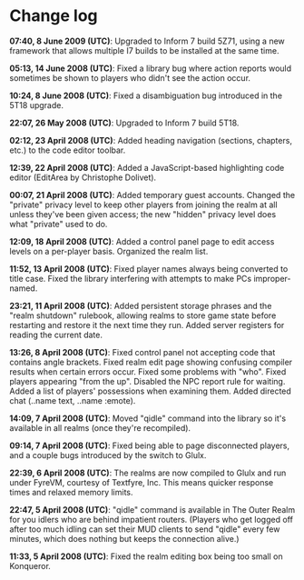 # Change log
__07:40, 8 June 2009 (UTC)__: Upgraded to Inform 7 build 5Z71, using a new framework that allows multiple I7 builds to be installed at the same time.

__05:13, 14 June 2008 (UTC)__: Fixed a library bug where action reports would sometimes be shown to players who didn't see the action occur.

__10:24, 8 June 2008 (UTC)__: Fixed a disambiguation bug introduced in the 5T18 upgrade.

__22:07, 26 May 2008 (UTC)__: Upgraded to Inform 7 build 5T18.

__02:12, 23 April 2008 (UTC)__: Added heading navigation (sections, chapters, etc.) to the code editor toolbar.

__12:39, 22 April 2008 (UTC)__: Added a JavaScript-based highlighting code editor (EditArea by Christophe Dolivet).

__00:07, 21 April 2008 (UTC)__: Added temporary guest accounts. Changed the "private" privacy level to keep other players from joining the realm at all unless they've been given access; the new "hidden" privacy level does what "private" used to do.

__12:09, 18 April 2008 (UTC)__: Added a control panel page to edit access levels on a per-player basis. Organized the realm list.

__11:52, 13 April 2008 (UTC)__: Fixed player names always being converted to title case. Fixed the library interfering with attempts to make PCs improper-named.

__23:21, 11 April 2008 (UTC)__: Added persistent storage phrases and the "realm shutdown" rulebook, allowing realms to store game state before restarting and restore it the next time they run. Added server registers for reading the current date.

__13:26, 8 April 2008 (UTC)__: Fixed control panel not accepting code that contains angle brackets. Fixed realm edit page showing confusing compiler results when certain errors occur. Fixed some problems with "who". Fixed players appearing "from the up". Disabled the NPC report rule for waiting. Added a list of players' possessions when examining them. Added directed chat (..name text, ..name :emote).

__14:09, 7 April 2008 (UTC)__: Moved "qidle" command into the library so it's available in all realms (once they're recompiled).

__09:14, 7 April 2008 (UTC)__: Fixed being able to page disconnected players, and a couple bugs introduced by the switch to Glulx.

__22:39, 6 April 2008 (UTC)__: The realms are now compiled to Glulx and run under FyreVM, courtesy of Textfyre, Inc. This means quicker response times and relaxed memory limits.

__22:47, 5 April 2008 (UTC)__: "qidle" command is available in The Outer Realm for you idlers who are behind impatient routers. (Players who get logged off after too much idling can set their MUD clients to send "qidle" every few minutes, which does nothing but keeps the connection alive.)

__11:33, 5 April 2008 (UTC)__: Fixed the realm editing box being too small on Konqueror.
